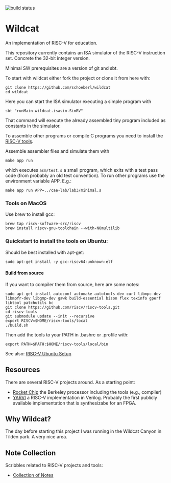 
![build status](https://github.com/schoeberl/wildcat/actions/workflows/scala.yml/badge.svg)

# Wildcat

An implementation of RISC-V for education.

This repository currently contains an ISA simulator of the RISC-V instruction
set. Concrete the 32-bit integer version.

Minimal SW prerequisites are a version of git and sbt.

To start with wildcat either fork the project or clone it from here with:

    git clone https://github.com/schoeberl/wildcat
    cd wildcat

Here you can start the ISA simulator executing a simple program with

    sbt "runMain wildcat.isasim.SimRV"

That command will execute the already assembled tiny program included
as constants in the simulator.

To assemble other programs or compile C programs you need to install
the [RISC-V tools](https://github.com/riscv/riscv-tools).

Assemble assembler files and simulate them with
```
make app run
```
which executes `asm/test.s` a small program, which exits with a test pass
code (from probably an old test convention). To run other programs
use the environment variable APP. E.g.:
```
make app run APP=../cae-lab/lab3/minimal.s
```

### Tools on MacOS

Use brew to install gcc:

```
brew tap riscv-software-src/riscv 
brew install riscv-gnu-toolchain --with-NOmultilib
```

### Quickstart to install the tools on Ubuntu:

Should be best installed with apt-get:

    sudo apt-get install -y gcc-riscv64-unknown-elf

#### Build from source

If you want to compiler them from source, here are some notes:

    sudo apt-get install autoconf automake autotools-dev curl libmpc-dev libmpfr-dev libgmp-dev gawk build-essential bison flex texinfo gperf libtool patchutils bc
    git clone https://github.com/riscv/riscv-tools.git
    cd riscv-tools
    git submodule update --init --recursive
    export RISCV=$HOME/riscv-tools/local
    ./build.sh

Then add the tools to your PATH in .bashrc or .profile with:

    export PATH=$PATH:$HOME/riscv-tools/local/bin

See also: [RISC-V Ubuntu Setup](https://github.com/schoeberl/cae-lab#vm-and-tool-installation)

## Resources

There are several RISC-V projects around. As a starting point:

 * [Rocket Chip](https://github.com/ucb-bar/rocket-chip) the Berkeley processor including the tools (e.g., compiler)
 * [YARVI](https://github.com/tommythorn/yarvi) a RISC-V implementation in Verilog. Probably the first publicly available implementation that is synthesizabe for an FPGA.

## Why Wildcat?

The day before starting this project I was running
in the Wildcat Canyon in Tilden park. A very nice area.

## Note Collection

Scribbles related to RISC-V projects and tools:

 * [Collection of Notes](doc)

